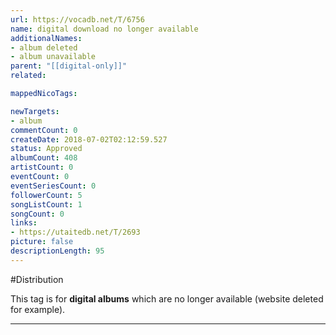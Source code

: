```yaml
---
url: https://vocadb.net/T/6756
name: digital download no longer available
additionalNames: 
- album deleted
- album unavailable
parent: "[[digital-only]]"
related:

mappedNicoTags:

newTargets:
- album
commentCount: 0
createDate: 2018-07-02T02:12:59.527
status: Approved
albumCount: 408
artistCount: 0
eventCount: 0
eventSeriesCount: 0
followerCount: 5
songListCount: 1
songCount: 0
links: 
- https://utaitedb.net/T/2693
picture: false
descriptionLength: 95
---
```


#Distribution

This tag is for **digital albums** which are no longer available (website deleted for example).

---

